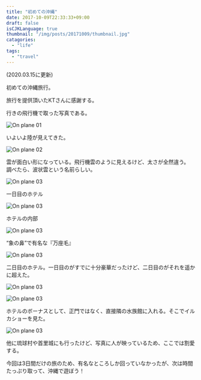 ```yaml
---
title: "初めての沖縄"
date: 2017-10-09T22:33:33+09:00
draft: false
isCJKLanguage: true
thumbnail: "/img/posts/20171009/thumbnail.jpg"
catagories:
  - "life"
tags:
  - "travel"
---
```


(2020.03.15に更新)

初めての沖縄旅行。

旅行を提供頂いたKTさんに感謝する。

行きの飛行機で取った写真である。

![On plane 01](/img/posts/20171009/0001.jpg)

いよいよ陸が見えてきた。

![On plane 02](/img/posts/20171009/0002.jpg)

雲が面白い形になっている。飛行機雲のように見えるけど、太さが全然違う。
調べたら、波状雲という名前らしい。

![On plane 03](/img/posts/20171009/0003.jpg)

一日目のホテル

![On plane 03](/img/posts/20171009/0004.jpg)

ホテルの内部

![On plane 03](/img/posts/20171009/0005.jpg)

“象の鼻”で有名な『万座毛』

![On plane 03](/img/posts/20171009/0006.jpg)

二日目のホテル。一日目のがすでに十分豪華だったけど、二日目のがそれを遥かに超えた。

![On plane 03](/img/posts/20171009/0007.jpg)

![On plane 03](/img/posts/20171009/0008.jpg)

ホテルのボーナスとして、正門ではなく、直接隣の水族館に入れる。そこでイルカショーを見た。

![On plane 03](/img/posts/20171009/0009.jpg)

他に琉球村や首里城にも行ったけど、写真に人が映っているため、ここでは割愛する。

今回は3日間だけの旅のため、有名なところしか回っていなかったが、次は時間たっぷり取って、沖縄で遊ぼう！
